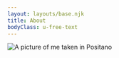 ```yaml
---
layout: layouts/base.njk
title: About
bodyClass: u-free-text
---
```

![A picture of me taken in Positano](/img/me.jpg)
